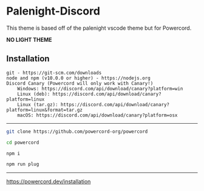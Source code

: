 # Palenight-Discord

This theme is based off of the palenight vscode theme but for Powercord.

**NO LIGHT THEME**

## Installation
    git - https://git-scm.com/downloads
    node and npm (v10.0.0 or higher) - https://nodejs.org
    Discord Canary (Powercord will only work with Canary!)
        Windows: https://discord.com/api/download/canary?platform=win
        Linux (deb): https://discord.com/api/download/canary?platform=linux
        Linux (tar.gz): https://discord.com/api/download/canary?platform=linux&format=tar.gz
        macOS: https://discord.com/api/download/canary?platform=osx 
-----------------------------------------------------------------------------------------------------------------
```bash
git clone https://github.com/powercord-org/powercord
```
```bash
cd powercord
```
```bash
npm i
```
```bash
npm run plug
```
------------------------------------------------------------------------------------------------------------------
https://powercord.dev/installation
